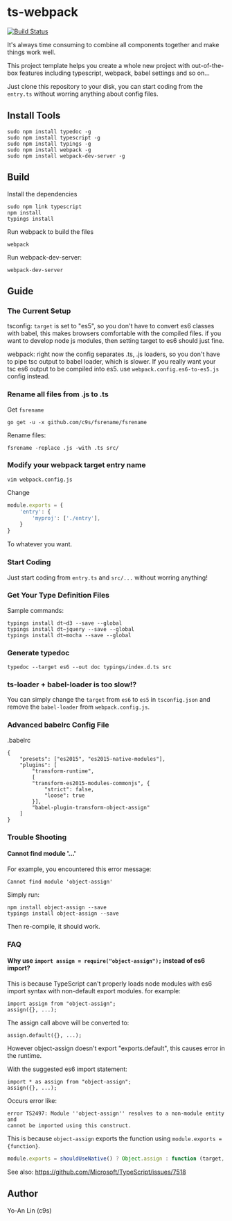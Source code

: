 ts-webpack
===========================

[![Build Status](https://travis-ci.org/c9s/ts-webpack.svg?branch=master)](https://travis-ci.org/c9s/ts-webpack)


It's always time consuming to combine all components together and make things
work well.

This project template helps you create a whole new project with out-of-the-box
features including typescript, webpack, babel settings and so on...

Just clone this repository to your disk, you can start coding from the
`entry.ts` without worring anything about config files.

## Install Tools

    sudo npm install typedoc -g
    sudo npm install typescript -g
    sudo npm install typings -g
    sudo npm install webpack -g
    sudo npm install webpack-dev-server -g


## Build

Install the dependencies

    sudo npm link typescript
    npm install
    typings install

Run webpack to build the files

    webpack

Run webpack-dev-server:

    webpack-dev-server

## Guide


### The Current Setup

tsconfig: `target` is set to "es5", so you don't have to convert es6 classes
with babel, this makes browsers comfortable with the compiled files. if you want
to develop node js modules, then setting target to es6 should just fine.

webpack: right now the config separates .ts, .js loaders, so you don't have to
pipe tsc output to babel loader, which is slower.  If you really want your tsc
es6 output to be compiled into es5. use `webpack.config.es6-to-es5.js` config
instead.



### Rename all files from .js to .ts

Get `fsrename`

    go get -u -x github.com/c9s/fsrename/fsrename

Rename files:

    fsrename -replace .js -with .ts src/

### Modify your webpack target entry name

    vim webpack.config.js

Change 

```js
module.exports = {
    'entry': {
        'myproj': ['./entry'],
    }
}
```

To whatever you want.


### Start Coding

Just start coding from `entry.ts` and `src/...` without worring anything!

### Get Your Type Definition Files

Sample commands:

    typings install dt~d3 --save --global
    typings install dt~jquery --save --global
    typings install dt~mocha --save --global

### Generate typedoc

    typedoc --target es6 --out doc typings/index.d.ts src

### ts-loader + babel-loader is too slow!?

You can simply change the `target` from `es6` to `es5` in `tsconfig.json` and
remove the `babel-loader` from `webpack.config.js`.

### Advanced babelrc Config File

.babelrc

```
{
    "presets": ["es2015", "es2015-native-modules"],
    "plugins": [
        "transform-runtime",
        [
        "transform-es2015-modules-commonjs", {
            "strict": false,
            "loose": true
        }],
        "babel-plugin-transform-object-assign"
    ]
}
```


### Trouble Shooting

#### Cannot find module '...'

For example, you encountered this error message:

    Cannot find module 'object-assign'

Simply run:

    npm install object-assign --save
    typings install object-assign --save

Then re-compile, it should work.


### FAQ

#### Why use `import assign = require("object-assign");` instead of es6 import?

This is because TypeScript can't properly loads node modules with es6 import
syntax with non-default export modules. for example:

    import assign from "object-assign";
    assign({}, ...);

The assign call above will be converted to:

    assign.default({}, ...);

However object-assign doesn't export "exports.default", this causes error in the runtime.

With the suggested es6 import statement:

    import * as assign from "object-assign";
    assign({}, ...);

Occurs error like:

    error TS2497: Module ''object-assign'' resolves to a non-module entity and
    cannot be imported using this construct.

This is because `object-assign` exports the function using `module.exports = {function}`.

```js
module.exports = shouldUseNative() ? Object.assign : function (target, source) {
```

See also: https://github.com/Microsoft/TypeScript/issues/7518



## Author

Yo-An Lin (c9s)

